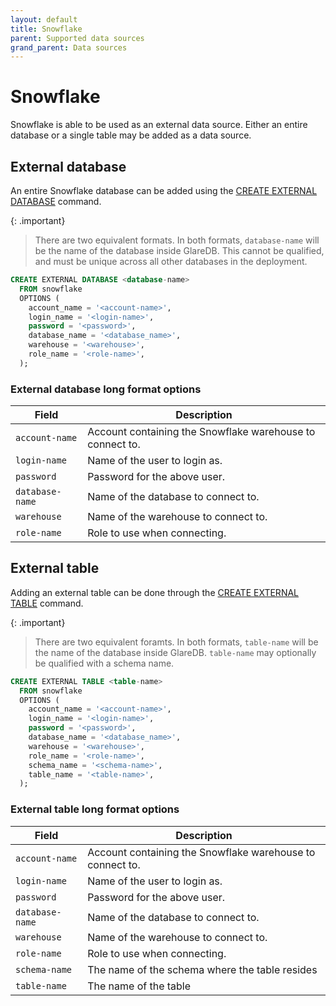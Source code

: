 ```yaml
---
layout: default
title: Snowflake
parent: Supported data sources
grand_parent: Data sources
---
```


# Snowflake

Snowflake is able to be used as an external data source. Either an entire
database or a single table may be added as a data source.

## External database

An entire Snowflake database can be added using the [CREATE EXTERNAL DATABASE]
command.

{: .important}

> There are two equivalent formats. In both formats, `database-name` will be the
> name of the database inside GlareDB. This cannot be qualified, and must be
> unique across all other databases in the deployment.


```sql
CREATE EXTERNAL DATABASE <database-name>
  FROM snowflake
  OPTIONS (
    account_name = '<account-name>',
    login_name = '<login-name>',
    password = '<password>',
    database_name = '<database_name>',
    warehouse = '<warehouse>',
    role_name = '<role-name>',
  );
```

### External database long format options

| Field           | Description                                               |
|-----------------|-----------------------------------------------------------|
| `account-name`  | Account containing the Snowflake warehouse to connect to. |
| `login-name`    | Name of the user to login as.                             |
| `password`      | Password for the above user.                              |
| `database-name` | Name of the database to connect to.                       |
| `warehouse`     | Name of the warehouse to connect to.                      |
| `role-name`     | Role to use when connecting.                              |

## External table

Adding an external table can be done through the [CREATE EXTERNAL TABLE]
command.

{: .important}

> There are two equivalent foramts. In both formats, `table-name` will be the
> name of the database inside GlareDB. `table-name` may optionally be qualified
> with a schema name.

```sql
CREATE EXTERNAL TABLE <table-name>
  FROM snowflake
  OPTIONS (
    account_name = '<account-name>',
    login_name = '<login-name>',
    password = '<password>',
    database_name = '<database_name>',
    warehouse = '<warehouse>',
    role_name = '<role-name>',
    schema_name = '<schema-name>',
    table_name = '<table-name>',
  );
```

### External table long format options

| Field           | Description                                               |
|-----------------|-----------------------------------------------------------|
| `account-name`  | Account containing the Snowflake warehouse to connect to. |
| `login-name`    | Name of the user to login as.                             |
| `password`      | Password for the above user.                              |
| `database-name` | Name of the database to connect to.                       |
| `warehouse`     | Name of the warehouse to connect to.                      |
| `role-name`     | Role to use when connecting.                              |
| `schema-name`   | The name of the schema where the table resides            |
| `table-name`    | The name of the table                                     |

<!-- markdownlint-disable line-length -->

[CREATE EXTERNAL TABLE]: {{site.baseurl}}/docs/sql-commands/create-external-table
[CREATE EXTERNAL DATABASE]: {{site.baseurl}}/docs/sql-commands/create-external-database

<!-- markdownlint-enable line-length -->

